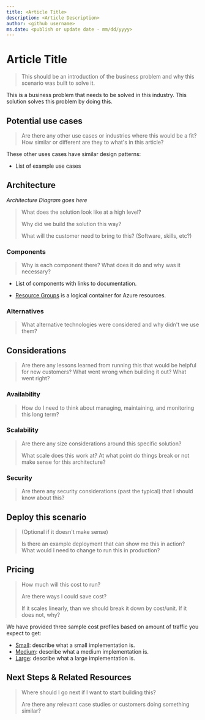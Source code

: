 ```yaml
---
title: <Article Title>
description: <Article Description>
author: <github username>
ms.date: <publish or update date - mm/dd/yyyy>
---
```

# Article Title

> This should be an introduction of the business problem and why this scenario was built to solve it.

This is a business problem that needs to be solved in this industry.  This solution solves this problem by doing this.

## Potential use cases

> Are there any other use cases or industries where this would be a fit?  How similar or different are they to what's in this article?

These other uses cases have similar design patterns:

* List of example use cases

## Architecture

*Architecture Diagram goes here*

> What does the solution look like at a high level?
>
> Why did we build the solution this way?
>
> What will the customer need to bring to this?  (Software, skills, etc?)



### Components

> Why is each component there? What does it do and why was it necessary?

* List of components with links to documentation.

* [Resource Groups][resource-groups] is a logical container for Azure resources.

### Alternatives

> What alternative technologies were considered and why didn't we use them?

## Considerations

> Are there any lessons learned from running this that would be helpful for new customers?  What went wrong when building it out?  What went right?

### Availability

> How do I need to think about managing, maintaining, and monitoring this long term?

### Scalability

> Are there any size considerations around this specific solution?
> 
> What scale does this work at?  At what point do things break or not make sense for this architecture?

### Security

> Are there any security considerations (past the typical) that I should know about this?

## Deploy this scenario

> (Optional if it doesn't make sense)
>
> Is there an example deployment that can show me this in action?  What would I need to change to run this in production?


## Pricing

> How much will this cost to run?
> 
> Are there ways I could save cost?
> 
> If it scales linearly, than we should break it down by cost/unit.  If it does not, why?


We have provided three sample cost profiles based on amount of traffic you expect to get:

* [Small][small-pricing]: describe what a small implementation is.
* [Medium][medium-pricing]: describe what a medium implementation is.
* [Large][large-pricing]: describe what a large implementation is.

## Next Steps & Related Resources

> Where should I go next if I want to start building this?
> 
> Are there any relevant case studies or customers doing something similar?



<!-- links -->
[small-pricing]: https://azure.com/e/
[medium-pricing]: https://azure.com/e/
[large-pricing]: https://azure.com/e/
[availability]: /azure/architecture/checklist/availability
[resource-groups]: /azure/azure-resource-manager/resource-group-overview
[resiliency]: /azure/architecture/resiliency/
[security]: /azure/security/
[scalability]: /azure/architecture/checklist/scalability
